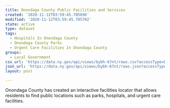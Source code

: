 ```yaml
---
title: Onondaga County Public Facilities and Services
created: '2020-11-12T03:59:45.705696'
modified: '2020-11-12T03:59:45.705702'
state: active
type: dataset
tags:
  - Hospitals In Onondaga County
  - Onondaga County Parks
  - Urgent Care Facilities In Onondaga County
groups:
  - Local Government
csv_url: 'https://data.ny.gov/api/views/bybh-67nt/rows.csv?accessType=DOWNLOAD'
json_url: 'https://data.ny.gov/api/views/bybh-67nt/rows.json?accessType=DOWNLOAD'
layout: post

---
```

Onondaga County has created an interactive facilities locator that allows residents to find public locations such as parks, hospitals, and urgent care facilities.
